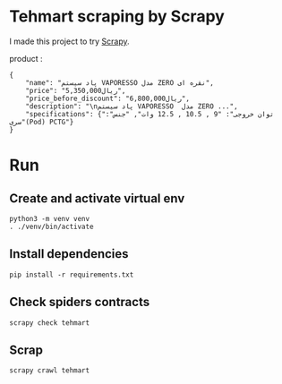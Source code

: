 # Tehmart scraping by Scrapy

I made this project to try [Scrapy](https://scrapy.org/).

product :

    {
        "name": "پاد سیستم VAPORESSO مدل ZERO نقره ای",
        "price": "5,350,000ریال", 
        "price_before_discount": "6,800,000ریال",
        "description": "\nپاد سیستم VAPORESSO  مدل ZERO ...",
        "specifications": {"توان خروجی": "9 , 10.5 , 12.5 وات", "جنس": "سری(Pod) PCTG"}
    }

# Run

## Create and activate virtual env

    python3 -m venv venv
    . ./venv/bin/activate

## Install dependencies

    pip install -r requirements.txt

## Check spiders contracts

    scrapy check tehmart

## Scrap

    scrapy crawl tehmart